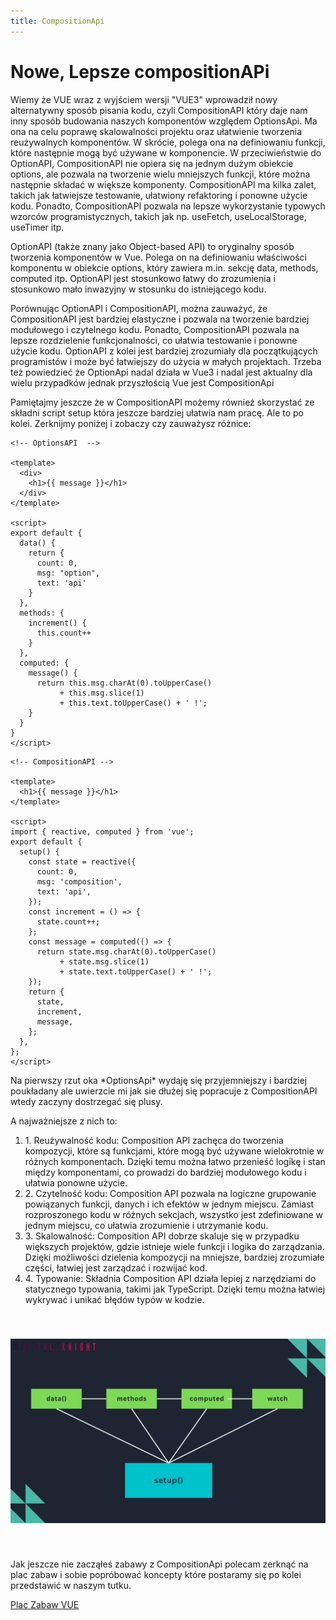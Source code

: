 ```yaml
---
title: CompositionApi
---
```

<h1 class='text-white mb-10 mt-5 text-2xl uppercase text-center'>
  Nowe, Lepsze compositionAPi
</h1>

<TextBoxMD>
  <p class='indent-6'>
    Wiemy że VUE wraz z wyjściem wersji "VUE3" wprowadził nowy alternatywny sposób pisania kodu, czyli CompositionAPI który daje nam inny sposób budowania naszych komponentów względem OptionsApi. Ma ona na celu poprawę skalowalności projektu oraz ułatwienie tworzenia reużywalnych komponentów.
    W skrócie, polega ona na definiowaniu funkcji, które następnie mogą być używane w komponencie. W przeciwieństwie do OptionAPI, CompositionAPI nie opiera się na jednym dużym obiekcie options, ale pozwala na tworzenie wielu mniejszych funkcji, które można następnie składać w większe komponenty. CompositionAPI ma kilka zalet, takich jak łatwiejsze testowanie, ułatwiony refaktoring i ponowne użycie kodu. Ponadto, CompositionAPI pozwala na lepsze wykorzystanie typowych wzorców programistycznych, takich jak np. useFetch, useLocalStorage, useTimer itp.
  </p>
  <p class='my-2'>
    <span class='text-green-500'>OptionAPI</span> (także znany jako Object-based API) to oryginalny sposób tworzenia komponentów w Vue. Polega on na definiowaniu właściwości komponentu w obiekcie options, który zawiera m.in. sekcję data, methods, computed itp. OptionAPI jest stosunkowo łatwy do zrozumienia i stosunkowo mało inwazyjny w stosunku do istniejącego kodu.
  </p>
  <p class='my-2'>
    Porównując OptionAPI i CompositionAPI, można zauważyć, że CompositionAPI jest bardziej elastyczne i pozwala na tworzenie bardziej modułowego i czytelnego kodu. Ponadto, CompositionAPI pozwala na lepsze rozdzielenie funkcjonalności, co ułatwia testowanie i ponowne użycie kodu. OptionAPI z kolei jest bardziej zrozumiały dla początkujących programistów i może być łatwiejszy do użycia w małych projektach. Trzeba też powiedzieć że OptionApi nadal działa w Vue3 i nadal jest aktualny dla wielu przypadków jednak przyszłością Vue jest CompositionApi
  </p>
  <p class='my-2'>
    Pamiętajmy jeszcze że w CompositionAPI możemy również skorzystać ze składni script setup która jeszcze bardziej ułatwia nam pracę. Ale to po kolei. Zerknijmy poniżej i zobaczy czy zauważysz różnice: 
  </p>
</TextBoxMD>

<div class='flex flex-wrap justify-center'>

```vue
<!-- OptionsAPI  -->

<template>
  <div>
    <h1>{{ message }}</h1>
  </div>
</template>

<script>
export default {
  data() {
    return {
      count: 0,
      msg: "option",
      text: 'api'
    }
  },
  methods: {
    increment() {
      this.count++
    }
  },
  computed: {
    message() {
      return this.msg.charAt(0).toUpperCase() 
           + this.msg.slice(1) 
           + this.text.toUpperCase() + ' !';
    }
  }
}
</script>

```

```vue
<!-- CompositionAPI -->

<template>
  <h1>{{ message }}</h1>
</template>

<script>
import { reactive, computed } from 'vue';
export default {
  setup() {
    const state = reactive({
      count: 0,
      msg: 'composition',
      text: 'api',
    });
    const increment = () => {
      state.count++;
    };
    const message = computed(() => {
      return state.msg.charAt(0).toUpperCase() 
           + state.msg.slice(1) 
           + state.text.toUpperCase() + ' !';
    });
    return {
      state,
      increment,
      message,
    };
  },
};
</script>

```
</div>

<TextBoxMD>
  <p class='mb-4'>
    Na pierwszy rzut oka *OptionsApi* wydaję się przyjemniejszy i bardziej poukładany ale uwierzcie mi jak sie dłużej się popracuje z CompositionAPI wtedy zaczyny dostrzegać się plusy. 
  </p>
  
  <p class='my-2'>
    A najważniejsze z nich to:
    <ol>
      <li class='mb-2'>1. Reużywalność kodu: Composition API zachęca do tworzenia kompozycji, które są funkcjami, które mogą być używane wielokrotnie w różnych komponentach. Dzięki temu można łatwo przenieść logikę i stan między komponentami, co prowadzi do bardziej modułowego kodu i ułatwia ponowne użycie.
      </li>
      <li class='mb-2'>2. Czytelność kodu: Composition API pozwala na logiczne grupowanie powiązanych funkcji, danych i ich efektów w jednym miejscu. Zamiast rozproszonego kodu w różnych sekcjach, wszystko jest zdefiniowane w jednym miejscu, co ułatwia zrozumienie i utrzymanie kodu.
      </li>
      <li class='mb-2'>3. Skalowalność: Composition API dobrze skaluje się w przypadku większych projektów, gdzie istnieje wiele funkcji i logika do zarządzania. Dzięki możliwości dzielenia kompozycji na mniejsze, bardziej zrozumiałe części, łatwiej jest zarządzać i rozwijać kod.</li>
      <li class='mb-2'>4. Typowanie: Składnia Composition API działa lepiej z narzędziami do statycznego typowania, takimi jak TypeScript. Dzięki temu można łatwiej wykrywać i unikać błędów typów w kodzie.</li>
    </ol>
  </p>

  <img src="../../assets/images/composition.svg" style="width:800px; margin: 40px auto;">
</TextBoxMD>

<TextBoxMD>
  <p class='mb-4'>
    Jak jeszcze nie zacząłeś zabawy z CompositionApi polecam zerknąć na plac zabaw i sobie popróbować koncepty które postaramy się po kolei przedstawić w naszym tutku. 
  </p>

  <div class='p-8 border rounded-lg border-green-500 text-green-500 text-center'>
  
  [Plac Zabaw VUE](https://play.vuejs.org/#eNp9kUFLwzAUx79KfJcqzA3ZbXQDlYF6UFHBSy6je+sy0yQkL7NQ+t19SVn1ILv1/X//l/7SdnDr3PQYERZQhsorRyIgRbeSRjXOehKd8LgTvdh524iCq4U00lTWBBJNqMUy8cviAbW24tN6vb0orqQpZ8NxfBAPhI3TG0KehCj3N6uuy8t9X854yqkyLpI4Xjd2i3opgbkERuVs3IYJUOBX71Q9PQRr2LpLuxIq2zil0b84UqwmYSEySWzDZt9POSMfcXLKqz1WX//kh9CmTMKrx4D+iBJGRhtfIw14/f6MLT+PkM2j5vYZ+IbB6pgch9pdNFvW/tPLto/52ytTf4R1S2jC6VJJNDX73JfA/+P+zNV/defTed6Tpof+B7x8phs=)

  </div>


  
</TextBoxMD>

